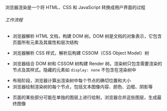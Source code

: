 浏览器渲染是一个将 HTML、CSS 和 JavaScript 转换成用户界面的过程

###### 工作流程

- 浏览器解析 HTML 文档，构建 DOM 树。DOM 树是文档的对象表示，它包含页面所有元素及其属性和层次结构
* 浏览器解析 CSS 样式，解析后构建 CSSOM（CSS Object Model）树
- 浏览器结合 DOM 树和 CSSOM 树构建 Render 树。渲染树只包含需要渲染的节点及其样式。隐藏的元素如 `display: none` 不包含在渲染树中
* 布局阶段，浏览器计算出渲染树中每个节点的确切位置和大小
* 浏览器绘制渲染树的每个节点，包括文本图像内容、颜色、边框、阴影等
- 页面的某些部分可能在单独的图层上进行绘制，浏览器合并这些图层，生成最终图像




